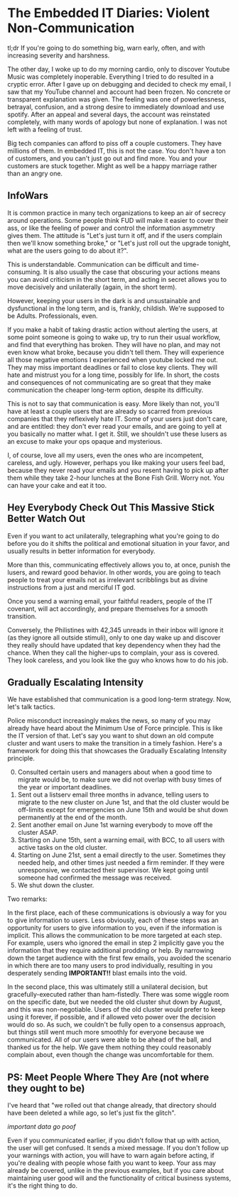 # The Embedded IT Diaries: Violent Non-Communication

tl;dr If you're going to do something big, warn early, often, and with increasing severity and harshness.

The other day, I woke up to do my morning cardio, only to discover Youtube Music was completely inoperable.
Everything I tried to do resulted in a cryptic error.
After I gave up on debugging and decided to check my email, I saw that my YouTube channel and account had been frozen.
No concrete or transparent explanation was given.
The feeling was one of powerlessness, betrayal, confusion, and a strong desire to immediately download and use spotify.
After an appeal and several days, the account was reinstated completely, with many words of apology but none of explanation.
I was not left with a feeling of trust.

Big tech companies can afford to piss off a couple customers.
They have millions of them.
In embedded IT, this is not the case.
You don't have a ton of customers, and you can't just go out and find more.
You and your customers are stuck together.
Might as well be a happy marriage rather than an angry one.

## InfoWars

It is common practice in many tech organizations to keep an air of secrecy around operations.
Some people think FUD will make it easier to cover their ass, or like the feeling of power and control the information asymmetry gives them.
The attitude is "Let's just turn it off, and if the users complain then we'll know something broke," or "Let's just roll out the upgrade tonight, what are the users going to do about it?".

This is understandable.
Communication can be difficult and time-consuming.
It is also usually the case that obscuring your actions means you can avoid criticism in the short term, and acting in secret allows you to move decisively and unilaterally (again, in the short term).

However, keeping your users in the dark is and unsustainable and dysfunctional in the long term, and is, frankly, childish.
We're supposed to be Adults. Professionals, even.

If you make a habit of taking drastic action without alerting the users, at some point someone is going to wake up, try to run their usual workflow, and find that everything has broken.
They will have no plan, and may not even know what broke, because you didn't tell them.
They will experience all those negative emotions I experienced when youtube locked me out. 
They may miss important deadlines or fail to close key clients.
They will hate and mistrust you for a long time, possibly for life.
In short, the costs and consequences of not communicating are so great that they make communication the cheaper long-term option, despite its difficulty.

This is not to say that communication is easy.
More likely than not, you'll have at least a couple users that are already so scarred from previous companies that they reflexively hate IT.
Some of your users just don't care, and are entitled: they don't ever read your emails, and are going to yell at you basically no matter what.
I get it.
Still, we shouldn't use these lusers as an excuse to make your ops opaque and mysterious.

I, of course, love all my users, even the ones who are incompetent, careless, and ugly.
However, perhaps you like making your users feel bad, because they never read your emails and you resent having to pick up after them while they take 2-hour lunches at the Bone Fish Grill.
Worry not. You can have your cake and eat it too.

## Hey Everybody Check Out This Massive Stick Better Watch Out

Even if you want to act unilaterally, telegraphing what you're going to do before you do it shifts the political and emotional situation in your favor, and usually results in better information for everybody.

More than this, communicating effectively allows you to, at once, punish the lusers, and reward good behavior.
In other words, you are going to teach people to treat your emails not as irrelevant scribblings but as divine instructions from a just and merciful IT god.

Once you send a warning email, your faithful readers, people of the IT covenant, will act accordingly, and prepare themselves for a smooth transition.

Conversely, the Philistines with 42,345 unreads in their inbox will ignore it (as they ignore all outside stimuli), only to one day wake up and discover they really should have updated that key dependency when they had the chance.
When they call the higher-ups to complain, your ass is covered. 
They look careless, and you look like the guy who knows how to do his job.

## Gradually Escalating Intensity

We have established that communication is a good long-term strategy.
Now, let's talk tactics.

Police misconduct increasingly makes the news, so many of you may already have heard about the Minimum Use of Force principle.
This is like the IT version of that.
Let's say you want to shut down an old compute cluster and want users to make the transition in a timely fashion.
Here's a framework for doing this that showcases the Gradually Escalating Intensity principle.

0. Consulted certain users and managers about when a good time to migrate would be, to make sure we did not overlap with busy times of the year or important deadlines.
1. Sent out a listserv email three months in advance, telling users to migrate to the new cluster on June 1st, and that the old cluster would be off-limits except for emergencies on June 15th and would be shut down permanently at the end of the month.
2. Sent another email on June 1st warning everybody to move off the cluster ASAP.
3. Starting on June 15th, sent a warning email, with BCC, to all users with active tasks on the old cluster.
4. Starting on June 21st, sent a email directly to the user. Sometimes they needed help, and other times just needed a firm reminder. If they were unresponsive, we contacted their supervisor. We kept going until someone had confirmed the message was received. 
5. We shut down the cluster. 

Two remarks:

In the first place, each of these communications is obviously a way for you to give information to users.
Less obviously, each of these steps was an opportunity for users to give information to you, even if the information is implicit.
This allows the communication to be more targeted at each step.
For example, users who ignored the email in step 2 implicitly gave you the information that they require additional prodding or help.
By narrowing down the target audience with the first few emails, you avoided the scenario in which there are too many users to prod individually, resulting in you desperately sending **IMPORTANT!!** blast emails into the void.

In the second place, this was ultimately still a unilateral decision, but gracefully-executed rather than ham-fistedly.
There was some wiggle room on the specific date, but we needed the old cluster shut down by August, and this was non-negotiable.
Users of the old cluster would prefer to keep using it forever, if possible, and if allowed veto power over the decision would do so. 
As such, we couldn't be fully open to a consensus approach, but things still went much more smoothly for everyone because we communicated.
All of our users were able to be ahead of the ball, and thanked us for the help.
We gave them nothing they could reasonably complain about, even though the change was uncomfortable for them.

## PS: Meet People Where They Are (not where they ought to be)

I've heard that "we rolled out that change already, that directory should have been deleted a while ago, so let's just fix the glitch".

*important data go poof*

Even if you communicated earlier, if you didn't follow that up with action, the user will get confused. It sends a mixed message.
If you don't follow up your warnings with action, you will have to warn again before acting, if you're dealing with people whose faith you want to keep.
Your ass may already be covered, unlike in the previous examples, but if you care about maintaining user good will and the functionality of critical business systems, it's the right thing to do.
